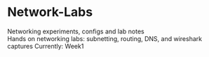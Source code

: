 # Network-Labs
Networking experiments, configs and lab notes  
Hands on networking labs: subnetting, routing, DNS, and wireshark captures 
Currently: Week1 

